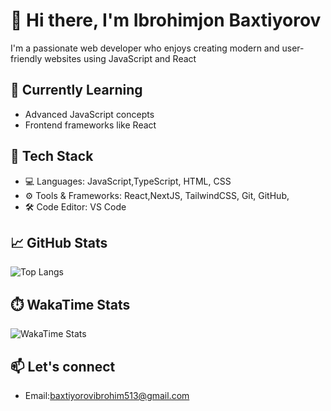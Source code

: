 # 👋 Hi there, I'm Ibrohimjon Baxtiyorov

I'm a passionate web developer who enjoys creating modern and user-friendly websites using JavaScript and React

## 🌱 Currently Learning

- Advanced JavaScript concepts
- Frontend frameworks like React

## 🔧 Tech Stack

- 💻 Languages: JavaScript,TypeScript, HTML, CSS
- ⚙️ Tools & Frameworks: React,NextJS, TailwindCSS, Git, GitHub,
- 🛠️ Code Editor: VS Code

## 📈 GitHub Stats

![Top Langs](https://github-readme-stats.vercel.app/api/top-langs/?username=IbrohimjonBaxtiyorov&layout=compact&theme=radical)

## ⏱️ WakaTime Stats

![WakaTime Stats](https://github-readme-stats.vercel.app/api/wakatime?username=baxtiyorov&theme=radical&layout=compact)


## 📫 Let's connect


- Email:baxtiyorovibrohim513@gmail.com

